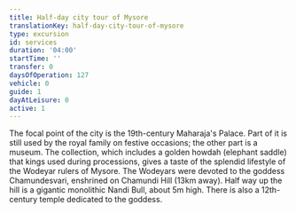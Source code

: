 ```yaml
---
title: Half-day city tour of Mysore
translationKey: half-day-city-tour-of-mysore
type: excursion
id: services
duration: '04:00'
startTime: ''
transfer: 0
daysOfOperation: 127
vehicle: 0
guide: 1
dayAtLeisure: 0
active: 1
---
```

The focal point of the city is the 19th-century Maharaja's Palace. Part of it is still used by the royal family on festive occasions; the other part is a museum. The collection, which includes a golden howdah (elephant saddle) that kings used during processions, gives a taste of the splendid lifestyle of the Wodeyar rulers of Mysore.     The Wodeyars were devoted to the goddess Chamundesvari, enshrined on Chamundi Hill (13km away). Half way up the hill is a gigantic monolithic Nandi Bull, about 5m high. There is also a 12th-century temple dedicated to the goddess.